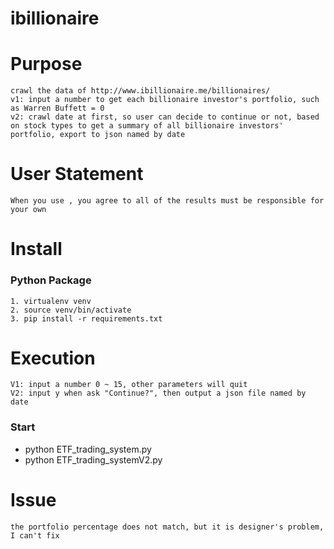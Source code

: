 # ibillionaire
# Purpose
	crawl the data of http://www.ibillionaire.me/billionaires/
	v1: input a number to get each billionaire investor's portfolio, such as Warren Buffett = 0
	v2: crawl date at first, so user can decide to continue or not, based on stock types to get a summary of all billionaire investors' portfolio, export to json named by date
# User Statement
	When you use , you agree to all of the results must be responsible for your own
# Install

### Python Package
	1. virtualenv venv
	2. source venv/bin/activate
	3. pip install -r requirements.txt

# Execution
	V1: input a number 0 ~ 15, other parameters will quit
	V2: input y when ask "Continue?", then output a json file named by date

### Start
  - python ETF_trading_system.py
  - python ETF_trading_systemV2.py

# Issue
	the portfolio percentage does not match, but it is designer's problem, I can't fix